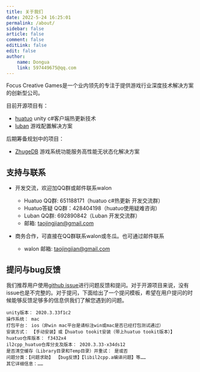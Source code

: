 ```yaml
---
title: 关于我们
date: 2022-5-24 16:25:01
permalink: /about/
sidebar: false
article: false
comment: false
editLink: false
edit: false
author:
    name: Dongua
    link: 597449675@qq.com
---
```


Focus Creative Games是一个业内领先的专注于提供游戏行业深度技术解决方案的创新型公司。

目前开源项目有：
  - [huatuo](https://github.com/focus-creative-games/huatuo) unity c#客户端热更新技术
  - [luban](https://github.com/focus-creative-games/luban) 游戏配置解决方案

后期筹备规划中的项目：
  - [ZhugeDB](https://github.com/focus-creative-games/zhugedb) 游戏系统功能服务高性能无状态化解决方案


## 支持与联系

* 开发交流，欢迎加QQ群或邮件联系walon
  * Huatuo QQ群: 651188171（huatuo c#热更新 开发交流群）
  * Huatuo答疑 QQ群：428404198（huatuo使用疑难咨询） 
  * Luban QQ群: 692890842（Luban 开发交流群）
  * 邮箱: taojingjian@gmail.com

* 商务合作，可直接在QQ群联系walon或冬瓜。也可通过邮件联系
  * walon 邮箱: taojingjian@gmail.com


## 提问与bug反馈

我们推荐用户使用[github issue](https://github.com/focus-creative-games/huatuo/issues)进行问题反馈和提问。对于开源项目来说，没有issue也是不完整的。对于提问，下面给出了一个提问模板，希望在用户提问的时候能够反馈足够多的信息供我们了解您遇到的问题。

```
unity版本： 2020.3.33f1c2
操作系统： mac
打包平台： ios（非win mac平台是请标注win或mac是否已经打包测试通过）
安装方式： 【手动安装】或【huatuo tookit安装（带上huatuo tookit版本）】
huatuo仓库版本： f3432x4
il2cpp_huatuo仓库分支及版本： 2020.3.33-x34ds12
是否清空缓存（Library目录和Temp目录）并重试： 是或否
问题分类：【问题求助】 【bug反馈】【libil2cpp.a编译问题】等……
其它详细信息：……
```